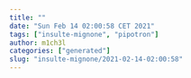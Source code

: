 ```yaml
---
title: ""
date: "Sun Feb 14 02:00:58 CET 2021"
tags: ["insulte-mignone", "pipotron"]
author: m1ch3l
categories: ["generated"]
slug: "insulte-mignone/2021-02-14-02:00:58"
---
```




